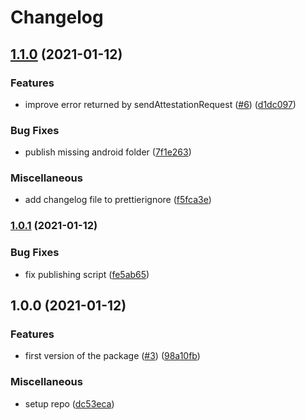 # Changelog

## [1.1.0](https://www.github.com/bitwala/react-native-safetynet/compare/v1.0.1...v1.1.0) (2021-01-12)


### Features

* improve error returned by sendAttestationRequest ([#6](https://www.github.com/bitwala/react-native-safetynet/issues/6)) ([d1dc097](https://www.github.com/bitwala/react-native-safetynet/commit/d1dc09719d5987b9689f24c92d2b8455c2b051d4))


### Bug Fixes

* publish missing android folder ([7f1e263](https://www.github.com/bitwala/react-native-safetynet/commit/7f1e2633d29932145b5ea2fe8f9bef032451ee6b))


### Miscellaneous

* add changelog file to prettierignore ([f5fca3e](https://www.github.com/bitwala/react-native-safetynet/commit/f5fca3e57d8fef8b80663bbd3c20433c570693a1))

### [1.0.1](https://www.github.com/bitwala/react-native-safetynet/compare/v1.0.0...v1.0.1) (2021-01-12)


### Bug Fixes

* fix publishing script ([fe5ab65](https://www.github.com/bitwala/react-native-safetynet/commit/fe5ab65c774e1cabe3da09c6af2d42770ebe2ed7))

## 1.0.0 (2021-01-12)


### Features

* first version of the package ([#3](https://www.github.com/bitwala/react-native-safetynet/issues/3)) ([98a10fb](https://www.github.com/bitwala/react-native-safetynet/commit/98a10fbf046980eaea62786e872fc652b286e5e7))


### Miscellaneous

* setup repo ([dc53eca](https://www.github.com/bitwala/react-native-safetynet/commit/dc53eca41032df52753c89f35abe82d2241fbe46))
